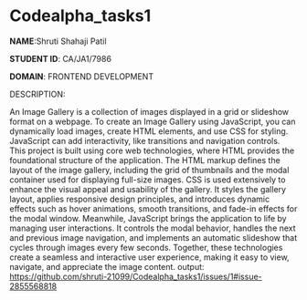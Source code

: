 # Codealpha_tasks1

**NAME**:Shruti Shahaji Patil

**STUDENT ID**: CA/JA1/7986

**DOMAIN**: FRONTEND DEVELOPMENT

DESCRIPTION:


An Image Gallery is a collection of images displayed in a grid or slideshow format on a webpage. To create an Image Gallery using JavaScript, you can dynamically load images, create HTML elements, and use CSS for styling. JavaScript can add interactivity, like transitions and navigation controls.
This project is built using core web technologies, where HTML provides the foundational structure of the application. The HTML markup defines the layout of the image gallery, including the grid of thumbnails and the modal container used for displaying full-size images. CSS is used extensively to enhance the visual appeal and usability of the gallery. It styles the gallery layout, applies responsive design principles, and introduces dynamic effects such as hover animations, smooth transitions, and fade-in effects for the modal window. Meanwhile, JavaScript brings the application to life by managing user interactions. It controls the modal behavior, handles the next and previous image navigation, and implements an automatic slideshow that cycles through images every few seconds. Together, these technologies create a seamless and interactive user experience, making it easy to view, navigate, and appreciate the image content.
output: https://github.com/shruti-21099/Codealpha_tasks1/issues/1#issue-2855568818
